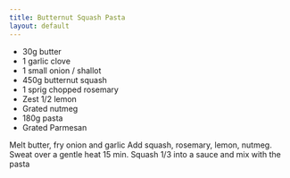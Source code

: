 ```yaml
---
title: Butternut Squash Pasta
layout: default
---
```

* 30g butter
* 1 garlic clove
* 1 small onion / shallot
* 450g butternut squash
* 1 sprig chopped rosemary
* Zest 1/2 lemon
* Grated nutmeg
* 180g pasta
* Grated Parmesan

Melt butter, fry onion and garlic
Add squash, rosemary, lemon, nutmeg. Sweat over a gentle heat 15 min.
Squash 1/3 into a sauce and mix with the pasta
